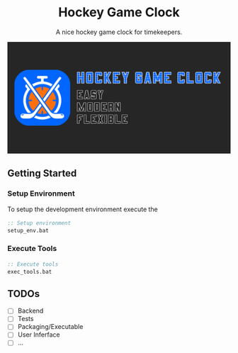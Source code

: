 <h1 align="center">Hockey Game Clock</h1>

<p align="center">A nice hockey game clock for timekeepers.</p>

![Hockey Game Clock Banner](banner.png)

## Getting Started

### Setup Environment

To setup the development environment execute the

```bat
:: Setup environment
setup_env.bat
```

### Execute Tools

```bat
:: Execute tools
exec_tools.bat
```

## TODOs

- [ ] Backend
- [ ] Tests
- [ ] Packaging/Executable
- [ ] User Inferface
- [ ] ...
